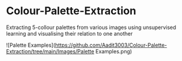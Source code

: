 # Colour-Palette-Extraction
Extracting 5-collour palettes from various images using unsupervised learning and visualising their relation to one another

![Palette Examples](https://github.com/Aadit3003/Colour-Palette-Extraction/tree/main/Images/Palette Examples.png)
